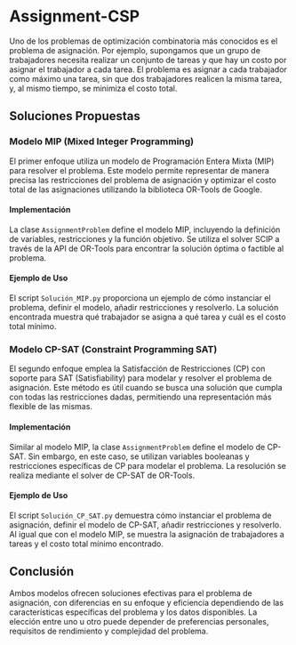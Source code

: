 # Assignment-CSP

Uno de los problemas de optimización combinatoria más conocidos es el problema de asignación. Por ejemplo, supongamos que un grupo de trabajadores necesita realizar un conjunto de tareas y que hay un costo por asignar el trabajador a cada tarea. El problema es asignar a cada trabajador como máximo una tarea, sin que dos trabajadores realicen la misma tarea, y, al mismo tiempo, se minimiza el costo total.

## Soluciones Propuestas

### Modelo MIP (Mixed Integer Programming)

El primer enfoque utiliza un modelo de Programación Entera Mixta (MIP) para resolver el problema. Este modelo permite representar de manera precisa las restricciones del problema de asignación y optimizar el costo total de las asignaciones utilizando la biblioteca OR-Tools de Google.

#### Implementación

La clase `AssignmentProblem` define el modelo MIP, incluyendo la definición de variables, restricciones y la función objetivo. Se utiliza el solver SCIP a través de la API de OR-Tools para encontrar la solución óptima o factible al problema.

#### Ejemplo de Uso

El script `Solución_MIP.py` proporciona un ejemplo de cómo instanciar el problema, definir el modelo, añadir restricciones y resolverlo. La solución encontrada muestra qué trabajador se asigna a qué tarea y cuál es el costo total mínimo.

### Modelo CP-SAT (Constraint Programming SAT)

El segundo enfoque emplea la Satisfacción de Restricciones (CP) con soporte para SAT (Satisfiability) para modelar y resolver el problema de asignación. Este método es útil cuando se busca una solución que cumpla con todas las restricciones dadas, permitiendo una representación más flexible de las mismas.

#### Implementación

Similar al modelo MIP, la clase `AssignmentProblem` define el modelo de CP-SAT. Sin embargo, en este caso, se utilizan variables booleanas y restricciones específicas de CP para modelar el problema. La resolución se realiza mediante el solver de CP-SAT de OR-Tools.

#### Ejemplo de Uso

El script `Solución_CP_SAT.py` demuestra cómo instanciar el problema de asignación, definir el modelo de CP-SAT, añadir restricciones y resolverlo. Al igual que con el modelo MIP, se muestra la asignación de trabajadores a tareas y el costo total mínimo encontrado.

## Conclusión

Ambos modelos ofrecen soluciones efectivas para el problema de asignación, con diferencias en su enfoque y eficiencia dependiendo de las características específicas del problema y los datos disponibles. La elección entre uno u otro puede depender de preferencias personales, requisitos de rendimiento y complejidad del problema.